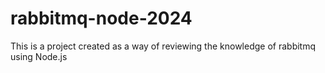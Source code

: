 # rabbitmq-node-2024
This is a project created as a way of reviewing the knowledge of rabbitmq using Node.js

